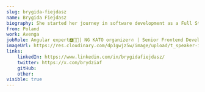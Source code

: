 ```yaml
---
slug: brygida-fiejdasz
name: Brygida Fiejdasz
biography: She started her journey in software development as a Full Stack Developer, but her love for Angular led her to specialize in Frontend Development. Currently, she leads the Frontend Competence Center at Avenga, guiding projects and encouraging her colleagues to grow, yet she still finds time to code. Angular is her main focus, and she is committed to mastering it to create great web experiences. Outside of work, she enjoys exploring new destinations, learning Spanish, and spending quality time with her cats. She also runs a YouTube channel called Speed Date with Angular, where she shares short tips and tutorials on Angular. Additionally, she is becoming more involved in conferences and meetups, often taking the stage as a speaker. She is also the organizer of ngKato in Poland, bringing the Angular community together through local events and knowledge sharing.
from: Poland
work: Avenga
jobRole: Angular expert🅰️🧑‍💻| NG KATO organizer🔥 | Senior Frontend Developer
imageUrl: https://res.cloudinary.com/dp1gwjz5w/image/upload/t_speaker-image/v1742481275/ngrome-speaker/brygida-fiejdasz_f2m0bj.jpg
links:
    linkedIn: https://www.linkedin.com/in/brygidafiejdasz/
    twitter: https://x.com/brydziaf
    gitHub: 
    other: 
visible: true
---
```

